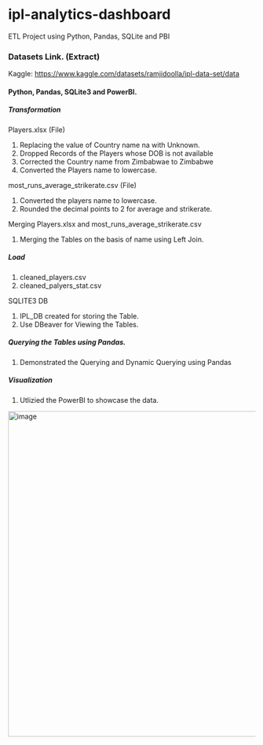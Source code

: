# ipl-analytics-dashboard
ETL Project using Python, Pandas, SQLite and PBI


### Datasets Link. (Extract)
Kaggle: https://www.kaggle.com/datasets/ramjidoolla/ipl-data-set/data

#### Python, Pandas, SQLite3 and PowerBI.

##### Transformation
Players.xlsx (File)

1. Replacing the value of Country name na with Unknown.
2. Dropped Records of the Players whose DOB is not available
3. Corrected the Country name from Zimbabwae to Zimbabwe
4. Converted the Players name to lowercase.

most_runs_average_strikerate.csv (File)

1. Converted the players name to lowercase.
2. Rounded the decimal points to 2 for average and strikerate.

Merging Players.xlsx and most_runs_average_strikerate.csv

1. Merging the Tables on the basis of name using Left Join.

##### Load

1. cleaned_players.csv
2. cleaned_palyers_stat.csv

SQLITE3 DB
1. IPL_DB created for storing the Table.
2. Use DBeaver for Viewing the Tables.

##### Querying the Tables using Pandas.
1. Demonstrated the Querying and Dynamic Querying using Pandas

##### Visualization
1. Utlizied the PowerBI to showcase the data.

<img width="1178" height="662" alt="image" src="https://github.com/user-attachments/assets/ab2dfc8e-87c9-40fc-afde-a766dc9673c3" />

